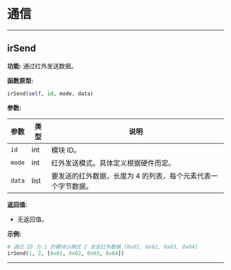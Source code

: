 # 通信

***

## irSend

**功能:** 通过红外发送数据。

**函数原型:** 

```python
irSend(self, id, mode, data)
```

**参数:**

| 参数 | 类型 | 说明 |
|---|---|---|
| `id` | int |  模块 ID。 |
| `mode` | int | 红外发送模式。具体定义根据硬件而定。 |
| `data` | list |  要发送的红外数据，长度为 4 的列表，每个元素代表一个字节数据。 |

**返回值:** 

* 无返回值。

**示例:**

```python
# 通过 ID 为 1 的模块以模式 2 发送红外数据 [0x01, 0x02, 0x03, 0x04]
irSend(1, 2, [0x01, 0x02, 0x03, 0x04])
```

***
